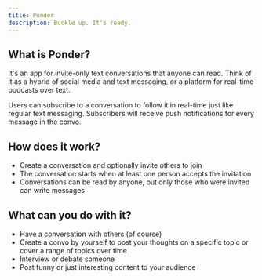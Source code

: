 ```yaml
---
title: Ponder
description: Buckle up. It's ready.
---
```


## What is Ponder?
It's an app for invite-only text conversations that anyone can read. Think of it as a hybrid of
social media and text messaging, or a platform for real-time podcasts over text.

Users can subscribe to a conversation to follow it in real-time just like regular text messaging.
Subscribers will receive push notifications for every message in the convo.

## How does it work?
* Create a conversation and optionally invite others to join
* The conversation starts when at least one person accepts the invitation
* Conversations can be read by anyone, but only those who were invited can write messages

## What can you do with it?
* Have a conversation with others (of course)
* Create a convo by yourself to post your thoughts on a specific topic or cover a range of topics over time
* Interview or debate someone
* Post funny or just interesting content to your audience
